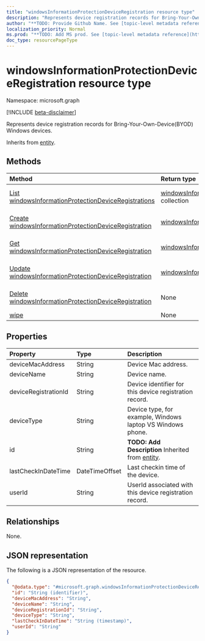 ```yaml
---
title: "windowsInformationProtectionDeviceRegistration resource type"
description: "Represents device registration records for Bring-Your-Own-Device(BYOD) Windows devices."
author: "**TODO: Provide Github Name. See [topic-level metadata reference](https://msgo.azurewebsites.net/add/document/guidelines/metadata.html#topic-level-metadata)**"
localization_priority: Normal
ms.prod: "**TODO: Add MS prod. See [topic-level metadata reference](https://msgo.azurewebsites.net/add/document/guidelines/metadata.html#topic-level-metadata)**"
doc_type: resourcePageType
---
```


# windowsInformationProtectionDeviceRegistration resource type

Namespace: microsoft.graph

[!INCLUDE [beta-disclaimer](../../includes/beta-disclaimer.md)]

Represents device registration records for Bring-Your-Own-Device(BYOD) Windows devices.


Inherits from [entity](../resources/entity.md).

## Methods
|Method|Return type|Description|
|:---|:---|:---|
|[List windowsInformationProtectionDeviceRegistrations](../api/windowsinformationprotectiondeviceregistration-list.md)|[windowsInformationProtectionDeviceRegistration](../resources/windowsinformationprotectiondeviceregistration.md) collection|Get a list of the [windowsInformationProtectionDeviceRegistration](../resources/windowsinformationprotectiondeviceregistration.md) objects and their properties.|
|[Create windowsInformationProtectionDeviceRegistration](../api/windowsinformationprotectiondeviceregistration-create.md)|[windowsInformationProtectionDeviceRegistration](../resources/windowsinformationprotectiondeviceregistration.md)|Create a new [windowsInformationProtectionDeviceRegistration](../resources/windowsinformationprotectiondeviceregistration.md) object.|
|[Get windowsInformationProtectionDeviceRegistration](../api/windowsinformationprotectiondeviceregistration-get.md)|[windowsInformationProtectionDeviceRegistration](../resources/windowsinformationprotectiondeviceregistration.md)|Read the properties and relationships of a [windowsInformationProtectionDeviceRegistration](../resources/windowsinformationprotectiondeviceregistration.md) object.|
|[Update windowsInformationProtectionDeviceRegistration](../api/windowsinformationprotectiondeviceregistration-update.md)|[windowsInformationProtectionDeviceRegistration](../resources/windowsinformationprotectiondeviceregistration.md)|Update the properties of a [windowsInformationProtectionDeviceRegistration](../resources/windowsinformationprotectiondeviceregistration.md) object.|
|[Delete windowsInformationProtectionDeviceRegistration](../api/windowsinformationprotectiondeviceregistration-delete.md)|None|Deletes a [windowsInformationProtectionDeviceRegistration](../resources/windowsinformationprotectiondeviceregistration.md) object.|
|[wipe](../api/windowsinformationprotectiondeviceregistration-wipe.md)|None|**TODO: Add Description**|

## Properties
|Property|Type|Description|
|:---|:---|:---|
|deviceMacAddress|String|Device Mac address.|
|deviceName|String|Device name.|
|deviceRegistrationId|String|Device identifier for this device registration record.|
|deviceType|String|Device type, for example, Windows laptop VS Windows phone.|
|id|String|**TODO: Add Description** Inherited from [entity](../resources/entity.md).|
|lastCheckInDateTime|DateTimeOffset|Last checkin time of the device.|
|userId|String|UserId associated with this device registration record.|

## Relationships
None.

## JSON representation
The following is a JSON representation of the resource.
<!-- {
  "blockType": "resource",
  "keyProperty": "id",
  "@odata.type": "microsoft.graph.windowsInformationProtectionDeviceRegistration",
  "baseType": "microsoft.graph.entity",
  "openType": false
}
-->
``` json
{
  "@odata.type": "#microsoft.graph.windowsInformationProtectionDeviceRegistration",
  "id": "String (identifier)",
  "deviceMacAddress": "String",
  "deviceName": "String",
  "deviceRegistrationId": "String",
  "deviceType": "String",
  "lastCheckInDateTime": "String (timestamp)",
  "userId": "String"
}
```

